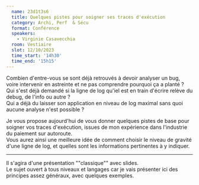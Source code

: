 ```yaml
---
  name: 23d1t3s6
  title: Quelques pistes pour soigner ses traces d'exécution
  category: Archi, Perf  & Sécu
  format: Conférence
  speakers: 
    - Virginie Casavecchia
  room: Vestiaire
  slot: 12/10/2023
  time_start: '14h30'
  time_end: '15h15'
---
```

Combien d'entre-vous se sont déjà retrouvés à devoir analyser un bug, voire intervenir en astreinte et ne pas comprendre pourquoi ça a planté ?  
Qui s'est déjà demandé si la ligne de log qu'iel est en train d'écrire relève du debug, de l'info ou autre ?  
Qui a déjà du laisser son application en niveau de log maximal sans quoi aucune analyse n'est possible ?  
  
Je vous propose aujourd'hui de vous donner quelques pistes de base pour soigner vos traces d'exécution, issues de mon expérience dans l'industrie du paiement sur autoroute.  
Vous aurez ainsi une meilleure idée de comment choisir le niveau de gravité d'une ligne de log, et quelles sont les informations pertinentes à y indiquer.

---

Il s'agira d'une présentation ""classique"" avec slides.  
Le sujet ouvert à tous niveaux et langages car je vais présenter ici des principes assez généraux, avec quelques exemples.

